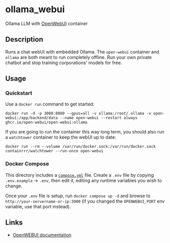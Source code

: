 # ollama_webui

Ollama LLM with [OpenWebUI](https://github.com/open-webui/open-webui) container

## Description

Runs a chat webUI with embedded Ollama. The `open-webui` container and `ollama` are both meant to run completely offline. Run your own private chatbot and stop training corporations' models for free.

## Usage

### Quickstart

Use a `docker run` command to get started:

```shell
docker run -d -p 3000:8080 --gpus=all -v ollama:/root/.ollama -v open-webui:/app/backend/data --name open-webui --restart always ghcr.io/open-webui/open-webui:ollama
```

If you are going to run the container this way long term, you should also run a `watchtower` container to keep the webUI up to date:

```shell
docker run --rm --volume /var/run/docker.sock:/var/run/docker.sock containrrr/watchtower --run-once open-webui
```

### Docker Compose

This directory includes a [`compose.yml`](./compose.yml) file. Create a `.env` file by copying `.env.example` -> `.env`, then edit it, editing any runtime variables you wish to change.

Once your `.env` file is setup, run `docker compose up -d` and browse to `http://your-servername-or-ip:3000` (if you changed the `OPENWEBUI_PORT` env variable, use that port instead).

## Links

- [OpenWEBUI documentation](https://docs.openwebui.com/getting-started/)
